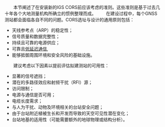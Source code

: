 &emsp;&emsp;本节阐述了在安装新的IGS CORS前应该考虑的准则。这些准则是基于过去几十年各个大地测量机构所确立的惯例整理而成。
&emsp;&emsp;在建设过程中，每个GNSS测站都会面临各自不同的问题。CORS选址与设计的通用原则包括：

- 天线参考点（ARP）的稳定性；
- 信号质量和数据完整性；
- 持续且可靠的电源供应；
- 可靠且[低延迟通信][broadcaster-guidelines],
- 能够抵御周围环境和安全风险的基础设施。

&emsp;&emsp;建议考虑以下因素以提前评估拟建测站的可用性：

- 显著的信号遮挡；
- 潜在的多路径效应和射频干扰（RFI）源；
- 访问限制；
- 电源与通信是否可用；
- 电缆长度需求；
- 与人为干扰、动物及环境相关的台站安全问题；
- 由于台站附近植被生长和开发而导致的天空可见性潜在变化；
- 台站地基的适用性（可能需要额外的地球物理或结构分析）。

[broadcaster-guidelines]: https://files.igs.org/pub/resource/guidelines/Guidelines-for-IGS-Real-Time-Broadcasters-and-Stations_v1.0.pdf